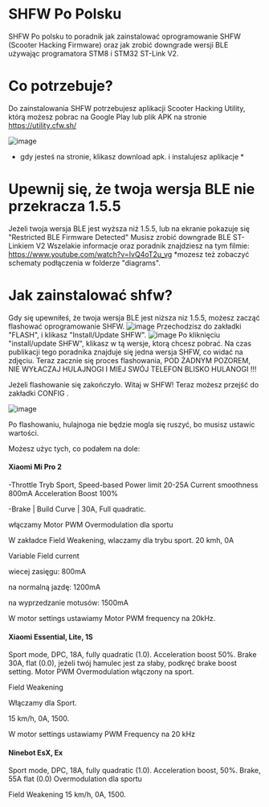 # SHFW Po Polsku
SHFW Po polsku to poradnik jak zainstalować oprogramowanie SHFW (Scooter Hacking Firmware) oraz jak zrobić downgrade wersji BLE używając programatora STM8 i STM32 ST-Link V2.

# Co potrzebuje? 
Do zainstalowania SHFW potrzebujesz aplikacji Scooter Hacking Utility, którą możesz pobrac na Google Play lub plik APK na stronie https://utility.cfw.sh/ 

![image](https://github.com/user-attachments/assets/04f3ede9-b9f4-4522-95dc-113751e54437)
* gdy jesteś na stronie, klikasz download apk. i instalujesz aplikacje *
  
# Upewnij się, że twoja wersja BLE nie przekracza 1.5.5 
Jeżeli twoja wersja BLE jest wyższa niż 1.5.5, lub na ekranie pokazuje się "Restricted BLE Firmware Detected" Musisz zrobić downgrade BLE ST-Linkiem V2
Wszelakie informacje oraz poradnik znajdziesz na tym filmie: https://www.youtube.com/watch?v=IvQ4oT2u_vg
*mozesz też zobaczyć schematy podłączenia w folderze "diagrams".

#  Jak zainstalować shfw? 
Gdy się upewniłeś, że twoja wersja BLE jest niższa niz 1.5.5, możesz zacząć flashować oprogramowanie SHFW. 
![image](https://github.com/user-attachments/assets/91ea4823-4434-4606-9a05-0a4315dbe7c7)
Przechodzisz do zakładki "FLASH", i klikasz "Install/Update SHFW".
![image](https://github.com/user-attachments/assets/11525206-18e6-4f2c-920e-5a9a69747472)
Po kliknięciu "install/update SHFW", klikasz w tą wersje, ktorą chcesz pobrać. Na czas publikacji tego poradnika znajduje się jedna wersja SHFW, co widać na zdjęciu.
Teraz zacznie się proces flashowania, POD ŻADNYM POZOREM, NIE WYŁACZAJ HULAJNOGI I MIEJ SWÓJ TELEFON BLISKO HULANOGI !!! 

Jeżeli flashowanie się zakończyło. Witaj w SHFW! 
Teraz możesz przejść do zakładki CONFIG . 

![image](https://github.com/user-attachments/assets/d31f3814-67c9-409e-a2d1-70c1085610d4)

Po flashowaniu, hulajnoga nie będzie mogla się ruszyć, bo musisz ustawic wartości. 

Możesz użyc tych, co podałem na dole:



#### Xiaomi Mi Pro 2 
-Throttle
Tryb Sport, Speed-based
Power limit 20-25A 
Current smoothness 800mA 
Acceleration Boost 100%


-Brake
| Build Curve | 
30A, Full quadratic. 

włączamy Motor PWM Overmodulation dla sportu

W zakładce Field Weakening, wlaczamy dla trybu sport.
20 kmh, 0A 

Variable Field current


wiecej zasięgu: 800mA


na normalną jazdę: 1200mA


na wyprzedzanie motusów: 1500mA 

W motor settings ustawiamy Motor PWM frequency na 20kHz.




#### Xiaomi Essential, Lite, 1S 

Sport mode, DPC, 18A, fully quadratic (1.0).
Acceleration boost  50%.
Brake 30A, flat (0.0), jeżeli twój hamulec jest za słaby, podkręć brake boost setting. 
Motor PWM Overmodulation włączony na sport.

Field Weakening

Włączamy dla Sport. 

15 km/h, 0A, 1500.

W motor settings ustawiamy PWM Frequency na 20 kHz



#### Ninebot EsX, Ex

Sport mode, DPC, 18A, fully quadratic (1.0).
Acceleration boost, 50%.
Brake, 55A flat (0.0)
Overmodulation dla sportu 


Field Weakening
15 km/h, 0A, 1500.
